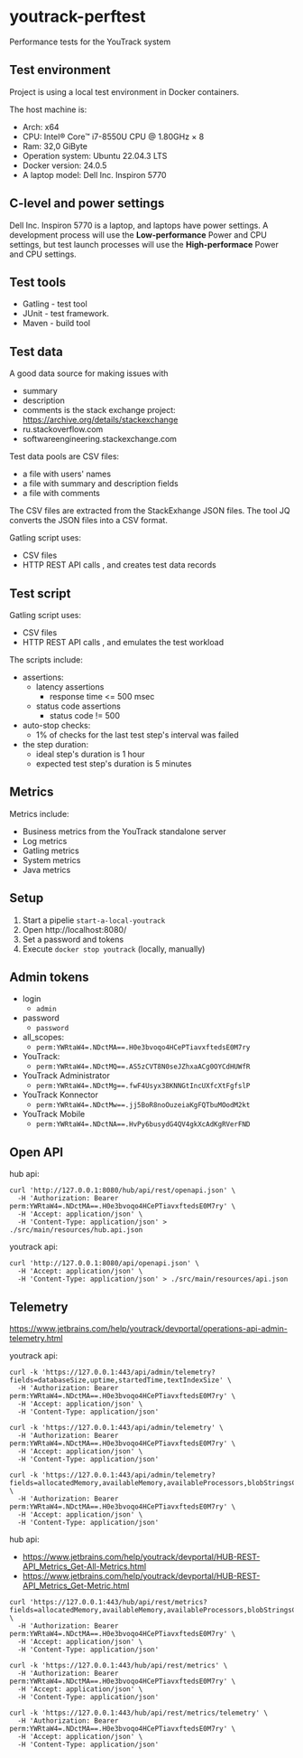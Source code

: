 # youtrack-perftest
Performance tests for the YouTrack system

## Test environment

Project is using a local test environment in Docker containers.

The host machine is:
- Arch: x64
- CPU: Intel® Core™ i7-8550U CPU @ 1.80GHz × 8
- Ram: 32,0 GiByte
- Operation system: Ubuntu 22.04.3 LTS
- Docker version: 24.0.5
- A laptop model: Dell Inc. Inspiron 5770

## C-level and power settings

Dell Inc. Inspiron 5770 is a laptop, and laptops have power settings.
A development process will use the **Low-performance** Power and CPU settings,
but test launch processes will use the **High-performace** Power and CPU settings.

## Test tools

- Gatling - test tool
- JUnit - test framework.
- Maven - build tool

## Test data

A good data source for making issues with
- summary
- description
- comments
  is the stack exchange project: https://archive.org/details/stackexchange
- ru.stackoverflow.com
- softwareengineering.stackexchange.com

Test data pools are CSV files:
- a file with users' names
- a file with summary and description fields
- a file with comments

The CSV files are extracted from the StackExhange JSON files.
The tool JQ converts the JSON files into a CSV format.

Gatling script uses:
- CSV files
- HTTP REST API calls
  , and creates test data records

## Test script

Gatling script uses:
- CSV files
- HTTP REST API calls
  , and emulates the test workload

The scripts include:
- assertions:
    - latency assertions
        - response time <= 500 msec
    - status code assertions
        - status code != 500
- auto-stop checks:
    - 1% of checks for the last test step's interval was failed
- the step duration:
    - ideal step's duration is 1 hour
    - expected test step's duration is 5 minutes

## Metrics

Metrics include:
- Business metrics from the YouTrack standalone server
- Log metrics
- Gatling metrics
- System metrics
- Java metrics

## Setup

1. Start a pipelie `start-a-local-youtrack`
2. Open http://localhost:8080/
2. Set a password and tokens
3. Execute `docker stop youtrack` (locally, manually)


## Admin tokens

- login
    - `admin`
- password
    - `password`
- all_scopes:
    - `perm:YWRtaW4=.NDctMA==.H0e3bvoqo4HCePTiavxftedsE0M7ry`
- YouTrack:
    - `perm:YWRtaW4=.NDctMQ==.AS5zCVT8N0seJZhxaACg0OYCdHUWfR`
- YouTrack Administrator
    - `perm:YWRtaW4=.NDctMg==.fwF4Usyx38KNNGtIncUXfcXtFgfslP`
- YouTrack Konnector
    - `perm:YWRtaW4=.NDctMw==.jj5BoR8noOuzeiaKgFQTbuMOodM2kt`
- YouTrack Mobile
    - `perm:YWRtaW4=.NDctNA==.HvPy6busydG4QV4gkXcAdKgRVerFND`


## Open API

hub api:
```shell
curl 'http://127.0.0.1:8080/hub/api/rest/openapi.json' \
  -H 'Authorization: Bearer perm:YWRtaW4=.NDctMA==.H0e3bvoqo4HCePTiavxftedsE0M7ry' \
  -H 'Accept: application/json' \
  -H 'Content-Type: application/json' > ./src/main/resources/hub.api.json
```

youtrack api:
```shell
curl 'http://127.0.0.1:8080/api/openapi.json' \
  -H 'Accept: application/json' \
  -H 'Content-Type: application/json' > ./src/main/resources/api.json
```

## Telemetry

https://www.jetbrains.com/help/youtrack/devportal/operations-api-admin-telemetry.html

youtrack api:
```shell
curl -k 'https://127.0.0.1:443/api/admin/telemetry?fields=databaseSize,uptime,startedTime,textIndexSize' \
  -H 'Authorization: Bearer perm:YWRtaW4=.NDctMA==.H0e3bvoqo4HCePTiavxftedsE0M7ry' \
  -H 'Accept: application/json' \
  -H 'Content-Type: application/json'
  
curl -k 'https://127.0.0.1:443/api/admin/telemetry' \
  -H 'Authorization: Bearer perm:YWRtaW4=.NDctMA==.H0e3bvoqo4HCePTiavxftedsE0M7ry' \
  -H 'Accept: application/json' \
  -H 'Content-Type: application/json'
  
curl -k 'https://127.0.0.1:443/api/admin/telemetry?fields=allocatedMemory,availableMemory,availableProcessors,blobStringsCacheHitRate,cachedResultsCountInDBQueriesCache,databaseBackgroundThreads,databaseLocation,databaseQueriesCacheHitRate,databaseSize,fullDatabaseSize,id,installationFolder,logsLocation,notificationAnalyzerThreads,onlineUsers,pendingAsyncJobs,reportCalculatorThreads,requestsPerSecond,startedTime,textIndexSize,totalTransactions,transactionsPerSecond,uptime,usedMemory' \
  -H 'Authorization: Bearer perm:YWRtaW4=.NDctMA==.H0e3bvoqo4HCePTiavxftedsE0M7ry' \
  -H 'Accept: application/json' \
  -H 'Content-Type: application/json'
```

hub api:

- https://www.jetbrains.com/help/youtrack/devportal/HUB-REST-API_Metrics_Get-All-Metrics.html
- https://www.jetbrains.com/help/youtrack/devportal/HUB-REST-API_Metrics_Get-Metric.html

```shell
curl 'https://127.0.0.1:443/hub/api/rest/metrics?fields=allocatedMemory,availableMemory,availableProcessors,blobStringsCacheHitRate,cachedResultsCountInDBQueriesCache,databaseBackgroundThreads,databaseLocation,databaseQueriesCacheHitRate,databaseSize,fullDatabaseSize,id,installationFolder,logsLocation,notificationAnalyzerThreads,onlineUsers,pendingAsyncJobs,reportCalculatorThreads,requestsPerSecond,startedTime,textIndexSize,totalTransactions,transactionsPerSecond,uptime,usedMemory' \
  -H 'Authorization: Bearer perm:YWRtaW4=.NDctMA==.H0e3bvoqo4HCePTiavxftedsE0M7ry' \
  -H 'Accept: application/json' \
  -H 'Content-Type: application/json'
  
curl -k 'https://127.0.0.1:443/hub/api/rest/metrics' \
  -H 'Authorization: Bearer perm:YWRtaW4=.NDctMA==.H0e3bvoqo4HCePTiavxftedsE0M7ry' \
  -H 'Accept: application/json' \
  -H 'Content-Type: application/json'

curl -k 'https://127.0.0.1:443/hub/api/rest/metrics/telemetry' \
  -H 'Authorization: Bearer perm:YWRtaW4=.NDctMA==.H0e3bvoqo4HCePTiavxftedsE0M7ry' \
  -H 'Accept: application/json' \
  -H 'Content-Type: application/json'
```